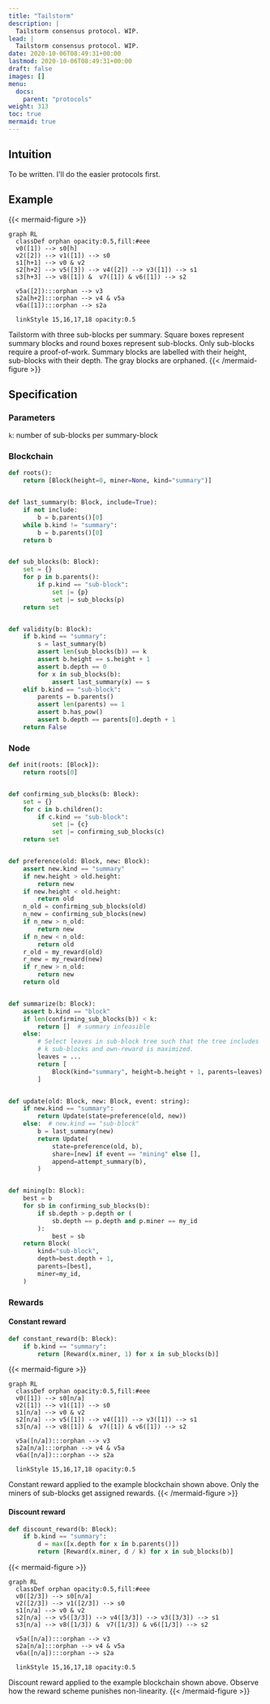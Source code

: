 ```yaml
---
title: "Tailstorm"
description: |
  Tailstorm consensus protocol. WIP.
lead: |
  Tailstorm consensus protocol. WIP.
date: 2020-10-06T08:49:31+00:00
lastmod: 2020-10-06T08:49:31+00:00
draft: false
images: []
menu:
  docs:
    parent: "protocols"
weight: 313
toc: true
mermaid: true
---
```


## Intuition

To be written. I'll do the easier protocols first.

## Example

{{< mermaid-figure >}}
```mermaid
graph RL
  classDef orphan opacity:0.5,fill:#eee
  v0([1]) --> s0[h]
  v2([2]) --> v1([1]) --> s0
  s1[h+1] --> v0 & v2
  s2[h+2] --> v5([3]) --> v4([2]) --> v3([1]) --> s1
  s3[h+3] --> v8([1]) &  v7([1]) & v6([1]) --> s2

  v5a([2]):::orphan --> v3
  s2a[h+2]:::orphan --> v4 & v5a
  v6a([1]):::orphan --> s2a

  linkStyle 15,16,17,18 opacity:0.5
```
Tailstorm with three sub-blocks per summary. Square boxes represent
summary blocks and round boxes represent sub-blocks. Only sub-blocks
require a proof-of-work. Summary blocks are labelled with their height,
sub-blocks with their depth. The gray blocks are orphaned.
{{< /mermaid-figure >}}

## Specification

### Parameters

`k`: number of sub-blocks per summary-block

### Blockchain

```python
def roots():
    return [Block(height=0, miner=None, kind="summary")]


def last_summary(b: Block, include=True):
    if not include:
        b = b.parents()[0]
    while b.kind != "summary":
        b = b.parents()[0]
    return b


def sub_blocks(b: Block):
    set = {}
    for p in b.parents():
        if p.kind == "sub-block":
            set |= {p}
            set |= sub_blocks(p)
    return set


def validity(b: Block):
    if b.kind == "summary":
        s = last_summary(b)
        assert len(sub_blocks(b)) == k
        assert b.height == s.height + 1
        assert b.depth == 0
        for x in sub_blocks(b):
            assert last_summary(x) == s
    elif b.kind == "sub-block":
        parents = b.parents()
        assert len(parents) == 1
        assert b.has_pow()
        assert b.depth == parents[0].depth + 1
    return False
```


### Node

```python
def init(roots: [Block]):
    return roots[0]


def confirming_sub_blocks(b: Block):
    set = {}
    for c in b.children():
        if c.kind == "sub-block":
            set |= {c}
            set |= confirming_sub_blocks(c)
    return set


def preference(old: Block, new: Block):
    assert new.kind == "summary"
    if new.height > old.height:
        return new
    if new.height < old.height:
        return old
    n_old = confirming_sub_blocks(old)
    n_new = confirming_sub_blocks(new)
    if n_new > n_old:
        return new
    if n_new < n_old:
        return old
    r_old = my_reward(old)
    r_new = my_reward(new)
    if r_new > n_old:
        return new
    return old


def summarize(b: Block):
    assert b.kind == "block"
    if len(confirming_sub_blocks(b)) < k:
        return []  # summary infeasible
    else:
        # Select leaves in sub-block tree such that the tree includes
        # k sub-blocks and own-reward is maximized.
        leaves = ...
        return [
            Block(kind="summary", height=b.height + 1, parents=leaves)
        ]


def update(old: Block, new: Block, event: string):
    if new.kind == "summary":
        return Update(state=preference(old, new))
    else:  # new.kind == "sub-block"
        b = last_summary(new)
        return Update(
            state=preference(old, b),
            share=[new] if event == "mining" else [],
            append=attempt_summary(b),
        )


def mining(b: Block):
    best = b
    for sb in confirming_sub_blocks(b):
        if sb.depth > p.depth or (
            sb.depth == p.depth and p.miner == my_id
        ):
            best = sb
    return Block(
        kind="sub-block",
        depth=best.depth + 1,
        parents=[best],
        miner=my_id,
    )
```

### Rewards

#### Constant reward

```python
def constant_reward(b: Block):
    if b.kind == "summary":
        return [Reward(x.miner, 1) for x in sub_blocks(b)]
```

{{< mermaid-figure >}}
```mermaid
graph RL
  classDef orphan opacity:0.5,fill:#eee
  v0([1]) --> s0[n/a]
  v2([1]) --> v1([1]) --> s0
  s1[n/a] --> v0 & v2
  s2[n/a] --> v5([1]) --> v4([1]) --> v3([1]) --> s1
  s3[n/a] --> v8([1]) &  v7([1]) & v6([1]) --> s2

  v5a([n/a]):::orphan --> v3
  s2a[n/a]:::orphan --> v4 & v5a
  v6a([n/a]):::orphan --> s2a

  linkStyle 15,16,17,18 opacity:0.5
```
Constant reward applied to the example blockchain shown above. Only the
miners of sub-blocks get assigned rewards.
{{< /mermaid-figure >}}


#### Discount reward

```python
def discount_reward(b: Block):
    if b.kind == "summary":
        d = max([x.depth for x in b.parents()])
        return [Reward(x.miner, d / k) for x in sub_blocks(b)]
```

{{< mermaid-figure >}}
```mermaid
graph RL
  classDef orphan opacity:0.5,fill:#eee
  v0([2/3]) --> s0[n/a]
  v2([2/3]) --> v1([2/3]) --> s0
  s1[n/a] --> v0 & v2
  s2[n/a] --> v5([3/3]) --> v4([3/3]) --> v3([3/3]) --> s1
  s3[n/a] --> v8([1/3]) &  v7([1/3]) & v6([1/3]) --> s2

  v5a([n/a]):::orphan --> v3
  s2a[n/a]:::orphan --> v4 & v5a
  v6a([n/a]):::orphan --> s2a

  linkStyle 15,16,17,18 opacity:0.5
```
Discount reward applied to the example blockchain shown above. Observe
how the reward scheme punishes non-linearity.
{{< /mermaid-figure >}}

<!--

## Attacks

### Selfish Mining

Description.

### SSZ attack space

Description.

## CPR API

How to simulate, attack, learn.

-->
